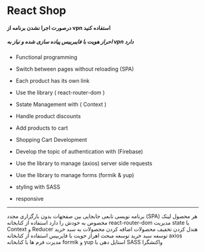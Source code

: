 # React Shop

#### درصورت اجرا نشدن برنامه از vpn استفاده کنید 
##### احراز هویت با فایبربیس پیاده سازی شده و نیاز به vpn دارد 

* Functional programming

* Switch between pages without reloading (SPA)

* Each product has its own link
* Use the library ( react-router-dom )
* Sstate Management with ( Context ) 
* Handle product discounts
* Add products to cart
* Shopping Cart Development
* Develop the topic of authentication with (Firebase)
* Use the library to manage (axios) server side requests
* Use the library to manage forms (formik & yup)
* styling with SASS 
* responsive
---------------
برنامه نویسی تابعی
جابجایی بین صفحهات بدون بارگزاری مجدد (SPA)
هر محصول لینک مخصوص به خودش را دارد
استفاده از کتابخانه react-router-dom
مدیریت state با Context و Reducer
هندل کردن تخفیف محصولات
اضافه کردن محصولات به سبد خرید
توسعه سبد خرید
توسعه مبحث اهراز حویت با فایربیس
استفاده از کتابخانه axios
مدیرت فرم ها با کتابخانه formik  و yup 
استایل دهی با SASS
واکنشگرا

